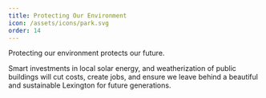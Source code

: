 ```yaml
---
title: Protecting Our Environment
icon: /assets/icons/park.svg
order: 14
---
```


Protecting our environment protects our future.


Smart investments in local solar energy, and weatherization of public buildings will cut costs, create jobs, and ensure we leave behind a beautiful and sustainable Lexington for future generations.
